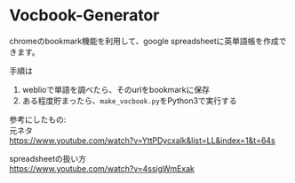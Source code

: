 # Vocbook-Generator

chromeのbookmark機能を利用して、google spreadsheetに英単語帳を作成できます。

手順は
1. weblioで単語を調べたら、そのurlをbookmarkに保存
2. ある程度貯まったら、`make_vocbook.py`をPython3で実行する

参考にしたもの:  
元ネタ  
https://www.youtube.com/watch?v=YttPDycxalk&list=LL&index=1&t=64s

spreadsheetの扱い方  
https://www.youtube.com/watch?v=4ssigWmExak
